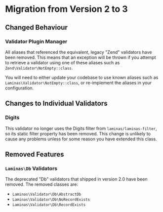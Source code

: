 # Migration from Version 2 to 3

## Changed Behaviour

### Validator Plugin Manager

All aliases that referenced the equivalent, legacy "Zend" validators have been  removed. This means that an exception will be thrown if you attempt to retrieve a validator using one of these aliases such as `Zend\Validator\NotEmpty::class`.

You will need to either update your codebase to use known aliases such as `Laminas\Validator\NotEmpty::class`, or re-implement the aliases in your configuration.

## Changes to Individual Validators

### Digits

This validator no longer uses the Digits filter from `laminas/laminas-filter`, so its static filter property has been removed. This change is unlikely to cause any problems unless for some reason you have extended this class.

## Removed Features

### `Laminas\Db` Validators

The deprecated "Db" validators that shipped in version 2.0 have been removed. The removed classes are:

- `Laminas\Validator\Db\AbstractDb`
- `Laminas\Validator\Db\NoRecordExists`
- `Laminas\Validator\Db\RecordExists`
